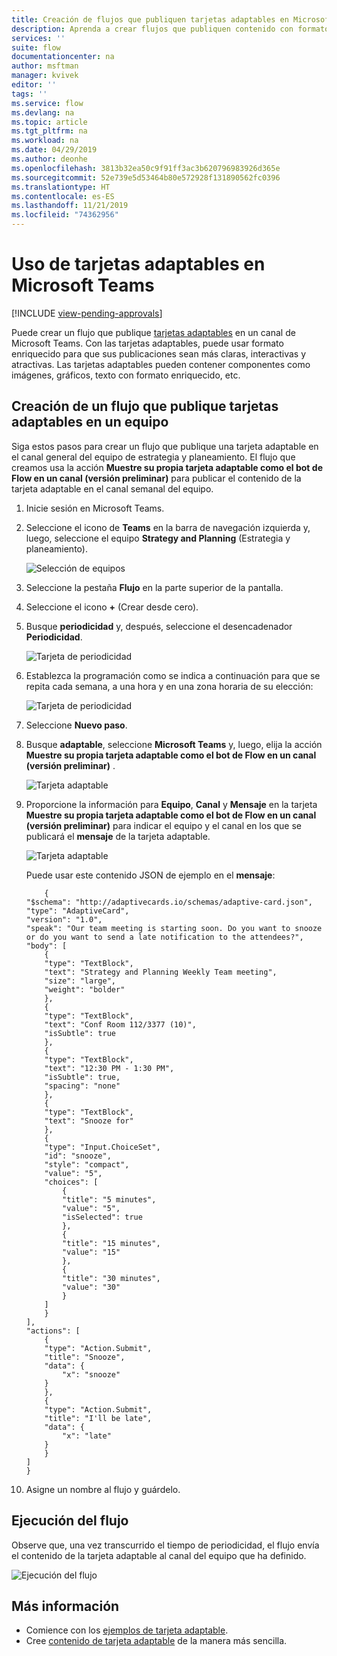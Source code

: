 ```yaml
---
title: Creación de flujos que publiquen tarjetas adaptables en Microsoft Teams | Microsoft Docs
description: Aprenda a crear flujos que publiquen contenido con formato enriquecido mediante tarjetas adaptables en Microsoft Teams.
services: ''
suite: flow
documentationcenter: na
author: msftman
manager: kvivek
editor: ''
tags: ''
ms.service: flow
ms.devlang: na
ms.topic: article
ms.tgt_pltfrm: na
ms.workload: na
ms.date: 04/29/2019
ms.author: deonhe
ms.openlocfilehash: 3813b32ea50c9f91ff3ac3b620796983926d365e
ms.sourcegitcommit: 52e739e5d53464b80e572928f131890562fc0396
ms.translationtype: HT
ms.contentlocale: es-ES
ms.lasthandoff: 11/21/2019
ms.locfileid: "74362956"
---
```

<!--from editor: I notice that adaptive cards is capitalized on the page opened by the link in the first paragraph. But the screenshots in this file don't show it being capitalized. So I'm unsure if it should change.-->


# <a name="use-adaptive-cards-in-microsoft-teams"></a>Uso de tarjetas adaptables en Microsoft Teams
[!INCLUDE [view-pending-approvals](includes/cc-rebrand.md)]

Puede crear un flujo que publique [tarjetas adaptables](https://adaptivecards.io) en un canal de Microsoft Teams. Con las tarjetas adaptables, puede usar formato enriquecido para que sus publicaciones sean más claras, interactivas y atractivas. Las tarjetas adaptables pueden contener componentes como imágenes, gráficos, texto con formato enriquecido, etc.

## <a name="create-a-flow-that-posts-adaptive-cards-to-a-team"></a>Creación de un flujo que publique tarjetas adaptables en un equipo

Siga estos pasos para crear un flujo que publique una tarjeta adaptable en el canal general del equipo de estrategia y planeamiento. El flujo que creamos usa la acción **Muestre su propia tarjeta adaptable como el bot de Flow en un canal (versión preliminar)** para publicar el contenido de la tarjeta adaptable en el canal semanal del equipo.

1. Inicie sesión en Microsoft Teams.
1. Seleccione el icono de **Teams** en la barra de navegación izquierda y, luego, seleccione el equipo **Strategy and Planning** (Estrategia y planeamiento).

    ![Selección de equipos](media/create-adaptive-cards-teams/select-teams-team.png)

1. Seleccione la pestaña **Flujo** en la parte superior de la pantalla.
1. Seleccione el icono **+** (Crear desde cero).
1. Busque **periodicidad** y, después, seleccione el desencadenador **Periodicidad**.

    ![Tarjeta de periodicidad](media/create-adaptive-cards-teams/select-recurrence.png)

1. Establezca la programación como se indica a continuación para que se repita cada semana, a una hora y en una zona horaria de su elección:
    
    ![Tarjeta de periodicidad](media/create-adaptive-cards-teams/recurrence-card.png)
    
1. Seleccione **Nuevo paso**.
1. Busque **adaptable**, seleccione **Microsoft Teams** y, luego, elija la acción **Muestre su propia tarjeta adaptable como el bot de Flow en un canal (versión preliminar)** .

   ![Tarjeta adaptable](media/create-adaptive-cards-teams/select-adaptive-post-message-action.png)

1. Proporcione la información para **Equipo**, **Canal** y **Mensaje** en la tarjeta **Muestre su propia tarjeta adaptable como el bot de Flow en un canal (versión preliminar)** para indicar el equipo y el canal en los que se publicará el **mensaje** de la tarjeta adaptable.

   ![Tarjeta adaptable](media/create-adaptive-cards-teams/adaptive-card-message.png)

   Puede usar este contenido JSON de ejemplo en el **mensaje**:

    ````
        {
    "$schema": "http://adaptivecards.io/schemas/adaptive-card.json",
    "type": "AdaptiveCard",
    "version": "1.0",
    "speak": "Our team meeting is starting soon. Do you want to snooze  or do you want to send a late notification to the attendees?",
    "body": [
        {
        "type": "TextBlock",
        "text": "Strategy and Planning Weekly Team meeting",
        "size": "large",
        "weight": "bolder"
        },
        {
        "type": "TextBlock",
        "text": "Conf Room 112/3377 (10)",
        "isSubtle": true
        },
        {
        "type": "TextBlock",
        "text": "12:30 PM - 1:30 PM",
        "isSubtle": true,
        "spacing": "none"
        },
        {
        "type": "TextBlock",
        "text": "Snooze for"
        },
        {
        "type": "Input.ChoiceSet",
        "id": "snooze",
        "style": "compact",
        "value": "5",
        "choices": [
            {
            "title": "5 minutes",
            "value": "5",
            "isSelected": true
            },
            {
            "title": "15 minutes",
            "value": "15"
            },
            {
            "title": "30 minutes",
            "value": "30"
            }
        ]
        }
    ],
    "actions": [
        {
        "type": "Action.Submit",
        "title": "Snooze",
        "data": {
            "x": "snooze"
        }
        },
        {
        "type": "Action.Submit",
        "title": "I'll be late",
        "data": {
            "x": "late"
        }
        }
    ]
    }
    ````


1. Asigne un nombre al flujo y guárdelo.


## <a name="run-the-flow"></a>Ejecución del flujo

Observe que, una vez transcurrido el tiempo de periodicidad, el flujo envía el contenido de la tarjeta adaptable al canal del equipo que ha definido.

![Ejecución del flujo](media/create-adaptive-cards-teams/flow-run-result.png)

## <a name="learn-more"></a>Más información

- Comience con los [ejemplos de tarjeta adaptable](https://adaptivecards.io/samples/).
- Cree [contenido de tarjeta adaptable](https://adaptivecards.io) de la manera más sencilla.



